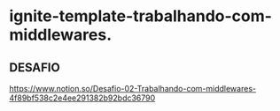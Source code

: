 # ignite-template-trabalhando-com-middlewares.

## DESAFIO

https://www.notion.so/Desafio-02-Trabalhando-com-middlewares-4f89bf538c2e4ee291382b92bdc36790
